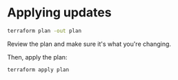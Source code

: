 # Applying updates

```sh
terraform plan -out plan
```

Review the plan and make sure it's what you're changing.

Then, apply the plan:

```sh
terraform apply plan
```

